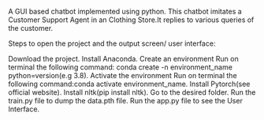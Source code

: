 A GUI based chatbot implemented using python.
This chatbot imitates a Customer Support Agent in an Clothing Store.It replies to various queries of the customer.

Steps to open the project and the output screen/ user interface:

  Download the project.
  Install Anaconda.
  Create an environment
   Run on terminal the following command: conda create -n environment_name python=version(e.g 3.8).
  Activate the environment
    Run on terminal the following command:conda activate environment_name.
  Install Pytorch(see official website).
  Install nltk(pip install nltk).
  Go to the desired folder.
  Run the train.py file to dump the data.pth file.
  Run the app.py file to see the User Interface.
